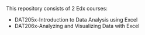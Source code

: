 This repository consists of 2 Edx courses:<br>
<ul>
<li>DAT205x-Introduction to Data Analysis using Excel
<li>DAT206x-Analyzing and Visualizing Data with Excel
</ul>
